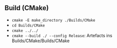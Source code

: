 ## Build (CMake)
- `cmake -E make_directory ./Builds/CMake`
- `cd Builds/CMake`
- `cmake ../../`
- `cmake --build ./ --config Release`: Artefacts ins Builds/CMake/Builds/CMake